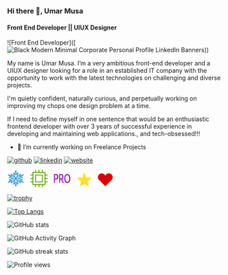 ### Hi there 👋, Umar Musa
#### Front End Developer || UIUX Designer
![Front End Developer]([![Black Modern Minimal Corporate Personal Profile LinkedIn Banner](https://user-images.githubusercontent.com/90206214/186715369-bd9338a2-f3f6-45f7-8a59-d5bfcb71992a.png)s))

My name is Umar Musa. I’m a very ambitious front-end developer and a UIUX designer looking for a role in an established IT company with the opportunity to work with the latest technologies on challenging and diverse projects.

I'm quietly confident, naturally curious, and perpetually working on improving my chops one design problem at a time.

If I need to define myself in one sentence that would be an enthusiastic frontend developer with over 3 years of successful experience in developing and maintaining web applications., and tech-obsessed!!!



- 🔭 I’m currently working on Freelance Projects 


[<img src='https://cdn.jsdelivr.net/npm/simple-icons@3.0.1/icons/github.svg' alt='github' height='40'>](https://github.com/EmeritusUmar)  [<img src='https://cdn.jsdelivr.net/npm/simple-icons@3.0.1/icons/linkedin.svg' alt='linkedin' height='40'>](https://www.linkedin.com/in/https://www.linkedin.com/in/umar-musa-581851194//)  [<img src='https://cdn.jsdelivr.net/npm/simple-icons@3.0.1/icons/icloud.svg' alt='website' height='40'>](https://umar-musa.netlify.app/)  

<a href='https://archiveprogram.github.com/'><img src='https://raw.githubusercontent.com/acervenky/animated-github-badges/master/assets/acbadge.gif' width='40' height='40'></a> <a href='https://docs.github.com/en/developers'><img src='https://raw.githubusercontent.com/acervenky/animated-github-badges/master/assets/devbadge.gif' width='40' height='40'></a> <a href='https://github.com/pricing'><img src='https://raw.githubusercontent.com/acervenky/animated-github-badges/master/assets/pro.gif' width='40' height='40'></a> <a href='https://stars.github.com/'><img src='https://raw.githubusercontent.com/acervenky/animated-github-badges/master/assets/starbadge.gif' width='35' height='35'></a> <a href='https://docs.github.com/en/github/supporting-the-open-source-community-with-github-sponsors'><img src='https://raw.githubusercontent.com/acervenky/animated-github-badges/master/assets/sponsorbadge.gif' width='35' height='35'></a> 

[![trophy](https://github-profile-trophy.vercel.app/?username=EmeritusUmar)](https://github.com/ryo-ma/github-profile-trophy)

[![Top Langs](https://github-readme-stats.vercel.app/api/top-langs/?username=EmeritusUmar)](https://github.com/anuraghazra/github-readme-stats)

![GitHub stats](https://github-readme-stats.vercel.app/api?username=EmeritusUmar&show_icons=true)  

![GitHub Activity Graph](https://activity-graph.herokuapp.com/graph?username=EmeritusUmar)  

![GitHub streak stats](https://github-readme-streak-stats.herokuapp.com/?user=EmeritusUmar)  

![Profile views](https://gpvc.arturio.dev/EmeritusUmar)  
